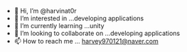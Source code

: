 - 👋 Hi, I’m @harvinat0r
- 👀 I’m interested in ...developing applications
- 🌱 I’m currently learning ...unity
- 💞️ I’m looking to collaborate on ...developing applications
- 📫 How to reach me ... harvey970121@naver.com

<!---
harvinat0r/harvinat0r is a ✨ special ✨ repository because its `README.md` (this file) appears on your GitHub profile.
You can click the Preview link to take a look at your changes.
--->
